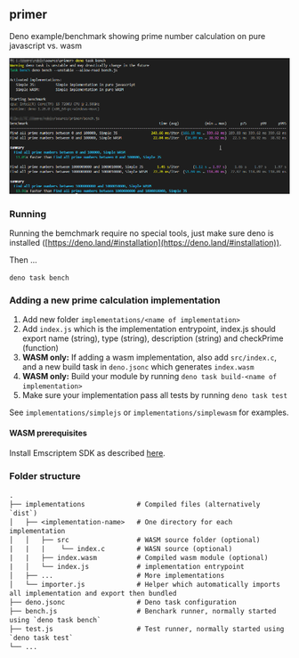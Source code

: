 ## primer

Deno example/benchmark showing prime number calculation on pure javascript vs. wasm

<img src="/primer.png">

### Running

Running the bemchmark require no special tools, just make sure deno is installed ([https://deno.land/#installation](https://deno.land/#installation)).

Then ...

```deno task bench```

### Adding a new prime calculation implementation

1.   Add new folder `implementations/<name of implementation>`
2.   Add `index.js` which is the implementation entrypoint, index.js should export name (string), type (string), description (string) and checkPrime (function)
3.   **WASM only:**  If adding a wasm implementation, also add `src/index.c`, and a new build task in `deno.jsonc` which generates `index.wasm`
4.   **WASM only:**  Build your module by running ```deno task build-<name of implementation>```
5.   Make sure your implementation pass all tests by running ```deno task test```

See `implementations/simplejs` or `implementations/simplewasm` for examples.

#### WASM prerequisites

Install Emscriptem SDK as described [here](https://emscripten.org/docs/getting_started/downloads.html).

### Folder structure
    .
    ├── implementations             # Compiled files (alternatively `dist`)
    │   ├── <implementation-name>   # One directory for each implementation
    │   │   ├── src                 # WASM source folder (optional)
    |   |   |    └── index.c        # WASN source (optional)   
    |   |   ├── index.wasm          # Compiled wasm module (optional)    
    |   │   └── index.js            # implementation entrypoint
    │   ├── ...                     # More implementations                      
    │   └── importer.js             # Helper which automatically imports all implementation and export then bundled
    ├── deno.jsonc                  # Deno task configuration
    ├── bench.js                    # Benchark runner, normally started using `deno task bench`
    ├── test.js                     # Test runner, normally started using `deno task test`
    └── ...
